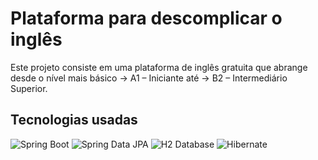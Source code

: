 # Plataforma para descomplicar o inglês

Este projeto consiste em uma plataforma de inglês gratuita que abrange desde o nível mais básico -> A1 – Iniciante até -> B2 – Intermediário Superior.

## Tecnologias usadas

![Spring Boot](https://img.shields.io/badge/Spring_Boot-6DB33F?style=for-the-badge&logo=spring-boot&logoColor=white)
![Spring Data JPA](https://img.shields.io/badge/Spring_Data_JPA-6DB33F?style=for-the-badge&logo=spring&logoColor=white)
![H2 Database](https://img.shields.io/badge/H2-006699?style=for-the-badge&logo=h2&logoColor=white)
![Hibernate](https://img.shields.io/badge/Hibernate-59666C?style=for-the-badge&logo=hibernate&logoColor=white)
